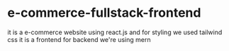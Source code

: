 # e-commerce-fullstack-frontend
it is a e-commerce website using react.js and for styling we used tailwind css it is a frontend for backend we're using mern 

